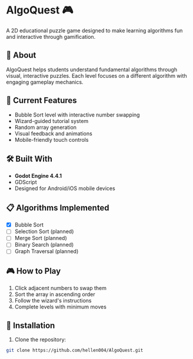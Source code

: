 # AlgoQuest 🎮

A 2D educational puzzle game designed to make learning algorithms fun and interactive through gamification.

## 🎯 About

AlgoQuest helps students understand fundamental algorithms through visual, interactive puzzles. Each level focuses on a different algorithm with engaging gameplay mechanics.

## 🚀 Current Features

- Bubble Sort level with interactive number swapping
- Wizard-guided tutorial system
- Random array generation
- Visual feedback and animations
- Mobile-friendly touch controls

## 🛠️ Built With

- **Godot Engine 4.4.1**
- GDScript
- Designed for Android/iOS mobile devices

## 📋 Algorithms Implemented

- [x] Bubble Sort
- [ ] Selection Sort (planned)
- [ ] Merge Sort (planned)
- [ ] Binary Search (planned)
- [ ] Graph Traversal (planned)

## 🎮 How to Play

1. Click adjacent numbers to swap them
2. Sort the array in ascending order
3. Follow the wizard's instructions
4. Complete levels with minimum moves

## 🔧 Installation

1. Clone the repository:
```bash
git clone https://github.com/hellen004/AlgoQuest.git

